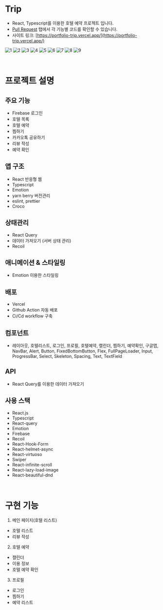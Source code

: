 # Trip

- React, Typescript를 이용한 호텔 예약 프로젝트 입니다.
- [Pull Request](https://github.com/reserver7/portfolio_mcard/pulls?q=is%3Apr+is%3Aclosed) 탭에서 각 기능별 코드를 확인할 수 있습니다.
- 사이트 링크: [https://portfolio-trip.vercel.app/](https://portfolio-trip.vercel.app/)

![1](https://github.com/reserver7/portfolio_trip/assets/78328320/e457ef98-ab04-4671-9786-5fb24e34c3f7)
![2](https://github.com/reserver7/portfolio_trip/assets/78328320/865c79bf-bc1f-47da-8125-371d68f9be26)
![3](https://github.com/reserver7/portfolio_trip/assets/78328320/19664b50-c1c8-4c63-8e39-5a9445f96a4b)
![4](https://github.com/reserver7/portfolio_trip/assets/78328320/222de6fc-54b7-4032-9af5-1b0276f38723)
![5](https://github.com/reserver7/portfolio_trip/assets/78328320/4f23e0bf-b5af-4dd2-a9c4-2135707b0e0f)
![6](https://github.com/reserver7/portfolio_trip/assets/78328320/a44f9eeb-d86d-41b4-bd98-f0ef0314e67b)
![7](https://github.com/reserver7/portfolio_trip/assets/78328320/b123358e-ba51-4eee-82c9-a9a84e393269)
![8](https://github.com/reserver7/portfolio_trip/assets/78328320/e7bc5005-f28a-499a-ad2b-c352258883a6)
![9](https://github.com/reserver7/portfolio_trip/assets/78328320/20ceeadc-f1cc-4735-acb7-ea3187a4261c)

<br />

# 프로젝트 설명

## 주요 기능

- Firebase 로그인
- 호텔 목록
- 호텔 예약
- 찜하기
- 카카오톡 공유하기
- 리뷰 작성
- 예약 확인

## 앱 구조

- React 반응형 웹
- Typescript
- Emotion
- yarn berry 버전관리
- eslint, prettier
- Croco

## 상태관리

- React Query
- 데이터 가져오기 (서버 상태 관리)
- Recoil

## 애니메이션 & 스타일링

- Emotion 이용한 스타일링

## 배포

- Vercel
- Github Action 자동 배포
- Ci/Cd workflow 구축

## 컴포넌트

- 레이아웃, 호텔리스트, 로그인, 프로필, 호텔예약, 캘린더, 찜하기, 예약확인, 구글맵, NavBar, Alert, Button, FixedBottomButton, Flex, FullPageLoader, Input, ProgressBar, Select, Skeleton, Spacing, Text, TextField

## API

- React Query를 이용한 데이터 가져오기

## 사용 스택

- React.js
- Typescript
- React-query
- Emotion
- Firebase
- Recoil
- React-Hook-Form
- React-helmet-async
- React-virtuoso
- Swiper
- React-infinite-scroll
- React-lazy-load-image
- React-beautiful-dnd

<br />

# 구현 기능

1. 메인 페이지(호텔 리스트)
  - 호텔 리스트
  - 리뷰 작성

2. 호텔 예약
  - 캘린더
  - 이용 정보
  - 호텔 예약 확인

3. 프로필
  - 로그인
  - 찜하기
  - 예약 리스트
